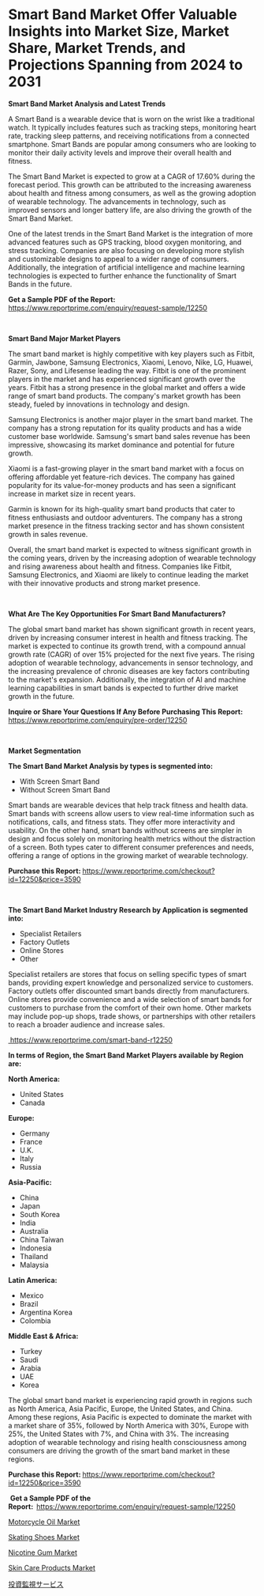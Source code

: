 <p><h1>Smart Band Market Offer Valuable Insights into Market Size, Market Share, Market Trends, and Projections Spanning from 2024 to 2031</h1></p><p><strong>Smart Band Market Analysis and Latest Trends</strong></p>
<p><p>A Smart Band is a wearable device that is worn on the wrist like a traditional watch. It typically includes features such as tracking steps, monitoring heart rate, tracking sleep patterns, and receiving notifications from a connected smartphone. Smart Bands are popular among consumers who are looking to monitor their daily activity levels and improve their overall health and fitness.</p><p>The Smart Band Market is expected to grow at a CAGR of 17.60% during the forecast period. This growth can be attributed to the increasing awareness about health and fitness among consumers, as well as the growing adoption of wearable technology. The advancements in technology, such as improved sensors and longer battery life, are also driving the growth of the Smart Band Market.</p><p>One of the latest trends in the Smart Band Market is the integration of more advanced features such as GPS tracking, blood oxygen monitoring, and stress tracking. Companies are also focusing on developing more stylish and customizable designs to appeal to a wider range of consumers. Additionally, the integration of artificial intelligence and machine learning technologies is expected to further enhance the functionality of Smart Bands in the future.</p></p>
<p><strong>Get a Sample PDF of the Report:&nbsp;</strong> <a href="https://www.reportprime.com/enquiry/request-sample/12250">https://www.reportprime.com/enquiry/request-sample/12250</a></p>
<p>&nbsp;</p>
<p><strong>Smart Band Major Market Players</strong></p>
<p><p>The smart band market is highly competitive with key players such as Fitbit, Garmin, Jawbone, Samsung Electronics, Xiaomi, Lenovo, Nike, LG, Huawei, Razer, Sony, and Lifesense leading the way. Fitbit is one of the prominent players in the market and has experienced significant growth over the years. Fitbit has a strong presence in the global market and offers a wide range of smart band products. The company's market growth has been steady, fueled by innovations in technology and design.</p><p>Samsung Electronics is another major player in the smart band market. The company has a strong reputation for its quality products and has a wide customer base worldwide. Samsung's smart band sales revenue has been impressive, showcasing its market dominance and potential for future growth.</p><p>Xiaomi is a fast-growing player in the smart band market with a focus on offering affordable yet feature-rich devices. The company has gained popularity for its value-for-money products and has seen a significant increase in market size in recent years.</p><p>Garmin is known for its high-quality smart band products that cater to fitness enthusiasts and outdoor adventurers. The company has a strong market presence in the fitness tracking sector and has shown consistent growth in sales revenue.</p><p>Overall, the smart band market is expected to witness significant growth in the coming years, driven by the increasing adoption of wearable technology and rising awareness about health and fitness. Companies like Fitbit, Samsung Electronics, and Xiaomi are likely to continue leading the market with their innovative products and strong market presence.</p></p>
<p>&nbsp;</p>
<p><strong>What Are The Key Opportunities For Smart Band Manufacturers?</strong></p>
<p><p>The global smart band market has shown significant growth in recent years, driven by increasing consumer interest in health and fitness tracking. The market is expected to continue its growth trend, with a compound annual growth rate (CAGR) of over 15% projected for the next five years. The rising adoption of wearable technology, advancements in sensor technology, and the increasing prevalence of chronic diseases are key factors contributing to the market's expansion. Additionally, the integration of AI and machine learning capabilities in smart bands is expected to further drive market growth in the future.</p></p>
<p><strong>Inquire or Share Your Questions If Any Before Purchasing This Report:</strong> <a href="https://www.reportprime.com/enquiry/pre-order/12250">https://www.reportprime.com/enquiry/pre-order/12250</a></p>
<p>&nbsp;</p>
<p><strong>Market Segmentation</strong></p>
<p><strong>The Smart Band Market Analysis by types is segmented into:</strong></p>
<p><ul><li>With Screen Smart Band</li><li>Without Screen Smart Band</li></ul></p>
<p><p>Smart bands are wearable devices that help track fitness and health data. Smart bands with screens allow users to view real-time information such as notifications, calls, and fitness stats. They offer more interactivity and usability. On the other hand, smart bands without screens are simpler in design and focus solely on monitoring health metrics without the distraction of a screen. Both types cater to different consumer preferences and needs, offering a range of options in the growing market of wearable technology.</p></p>
<p><strong>Purchase this Report:&nbsp;</strong><a href="https://www.reportprime.com/checkout?id=12250&price=3590">https://www.reportprime.com/checkout?id=12250&price=3590</a></p>
<p>&nbsp;</p>
<p><strong>The Smart Band Market Industry Research by Application is segmented into:</strong></p>
<p><ul><li>Specialist Retailers</li><li>Factory Outlets</li><li>Online Stores</li><li>Other</li></ul></p>
<p><p>Specialist retailers are stores that focus on selling specific types of smart bands, providing expert knowledge and personalized service to customers. Factory outlets offer discounted smart bands directly from manufacturers. Online stores provide convenience and a wide selection of smart bands for customers to purchase from the comfort of their own home. Other markets may include pop-up shops, trade shows, or partnerships with other retailers to reach a broader audience and increase sales.</p></p>
<p><a href="https://www.reportprime.com/smart-band-r12250">&nbsp;https://www.reportprime.com/smart-band-r12250</a></p>
<p><strong>In terms of Region, the Smart Band Market Players available by Region are:</strong></p>
<p>
    <p> <strong> North America: </strong>
        <ul>
            <li>United States</li>
            <li>Canada</li>
        </ul>
        </p> 
    <p> <strong> Europe: </strong>
        <ul>
            <li>Germany</li>
            <li>France</li>
            <li>U.K.</li>
            <li>Italy</li>
            <li>Russia</li>
        </ul>
        </p> 
    <p> <strong> Asia-Pacific: </strong>
        <ul>
            <li>China</li>
            <li>Japan</li>
            <li>South Korea</li>
            <li>India</li>
            <li>Australia</li>
            <li>China Taiwan</li>
            <li>Indonesia</li>
            <li>Thailand</li>
            <li>Malaysia</li>
        </ul>
        </p> 
    <p> <strong> Latin America: </strong>
        <ul>
            <li>Mexico</li>
            <li>Brazil</li>
            <li>Argentina Korea</li>
            <li>Colombia</li>
        </ul>
        </p> 
    <p> <strong> Middle East & Africa: </strong>
        <ul>
            <li>Turkey</li>
            <li>Saudi</li>
            <li>Arabia</li>
            <li>UAE</li>
            <li>Korea</li>
        </ul>
    </p>
    </p>
<p><p>The global smart band market is experiencing rapid growth in regions such as North America, Asia Pacific, Europe, the United States, and China. Among these regions, Asia Pacific is expected to dominate the market with a market share of 35%, followed by North America with 30%, Europe with 25%, the United States with 7%, and China with 3%. The increasing adoption of wearable technology and rising health consciousness among consumers are driving the growth of the smart band market in these regions.</p></p>
<p><strong>Purchase this Report: </strong><a href="https://www.reportprime.com/checkout?id=12250&price=3590">https://www.reportprime.com/checkout?id=12250&price=3590</a></p>
<p>&nbsp;<strong>Get a Sample PDF of the Report:&nbsp;&nbsp;</strong><a href="https://www.reportprime.com/enquiry/request-sample/12250">https://www.reportprime.com/enquiry/request-sample/12250</a></p>
<p><strong></strong></p>
<p><p><a href="https://www.linkedin.com/pulse/motorcycle-oil-market-growth-trends-covid-19-impact-forecasts-4ppje">Motorcycle Oil Market</a></p><p><a href="https://github.com/shotows/Market-Research-Report-List-2/blob/main/skating-shoes-market.md">Skating Shoes Market</a></p><p><a href="https://www.linkedin.com/pulse/nicotine-gum-market-size-trends-complete-industry-overview-8lohc">Nicotine Gum Market</a></p><p><a href="https://github.com/Sinjinluong3e0awx2m195k76/Market-Research-Report-List-2/blob/main/skin-care-products-market.md">Skin Care Products Market</a></p><p><a href="https://github.com/RaeJenkins1952/Market-Research-Report-List-1/blob/main/983892370339.md">投資監視サービス</a></p></p>